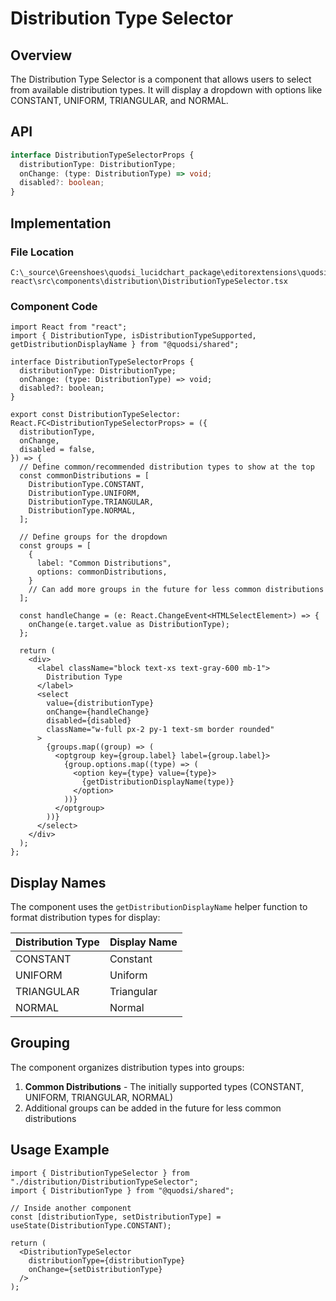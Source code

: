 # Distribution Type Selector

## Overview

The Distribution Type Selector is a component that allows users to select from available distribution types. It will display a dropdown with options like CONSTANT, UNIFORM, TRIANGULAR, and NORMAL.

## API

```typescript
interface DistributionTypeSelectorProps {
  distributionType: DistributionType;
  onChange: (type: DistributionType) => void;
  disabled?: boolean;
}
```

## Implementation

### File Location

```
C:\_source\Greenshoes\quodsi_lucidchart_package\editorextensions\quodsi_editor_extension\quodsim-react\src\components\distribution\DistributionTypeSelector.tsx
```

### Component Code

```tsx
import React from "react";
import { DistributionType, isDistributionTypeSupported, getDistributionDisplayName } from "@quodsi/shared";

interface DistributionTypeSelectorProps {
  distributionType: DistributionType;
  onChange: (type: DistributionType) => void;
  disabled?: boolean;
}

export const DistributionTypeSelector: React.FC<DistributionTypeSelectorProps> = ({
  distributionType,
  onChange,
  disabled = false,
}) => {
  // Define common/recommended distribution types to show at the top
  const commonDistributions = [
    DistributionType.CONSTANT,
    DistributionType.UNIFORM,
    DistributionType.TRIANGULAR,
    DistributionType.NORMAL,
  ];

  // Define groups for the dropdown
  const groups = [
    {
      label: "Common Distributions",
      options: commonDistributions,
    }
    // Can add more groups in the future for less common distributions
  ];

  const handleChange = (e: React.ChangeEvent<HTMLSelectElement>) => {
    onChange(e.target.value as DistributionType);
  };

  return (
    <div>
      <label className="block text-xs text-gray-600 mb-1">
        Distribution Type
      </label>
      <select
        value={distributionType}
        onChange={handleChange}
        disabled={disabled}
        className="w-full px-2 py-1 text-sm border rounded"
      >
        {groups.map((group) => (
          <optgroup key={group.label} label={group.label}>
            {group.options.map((type) => (
              <option key={type} value={type}>
                {getDistributionDisplayName(type)}
              </option>
            ))}
          </optgroup>
        ))}
      </select>
    </div>
  );
};
```

## Display Names

The component uses the `getDistributionDisplayName` helper function to format distribution types for display:

| Distribution Type | Display Name |
|-------------------|--------------|
| CONSTANT          | Constant     |
| UNIFORM           | Uniform      |
| TRIANGULAR        | Triangular   |
| NORMAL            | Normal       |

## Grouping

The component organizes distribution types into groups:

1. **Common Distributions** - The initially supported types (CONSTANT, UNIFORM, TRIANGULAR, NORMAL)
2. Additional groups can be added in the future for less common distributions

## Usage Example

```tsx
import { DistributionTypeSelector } from "./distribution/DistributionTypeSelector";
import { DistributionType } from "@quodsi/shared";

// Inside another component
const [distributionType, setDistributionType] = useState(DistributionType.CONSTANT);

return (
  <DistributionTypeSelector 
    distributionType={distributionType} 
    onChange={setDistributionType} 
  />
);
```
